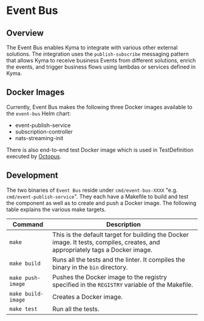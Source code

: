 # Event Bus

## Overview

The Event Bus enables Kyma to integrate with various other external solutions. The integration uses the `publish-subscribe` messaging pattern that allows Kyma to receive business Events from different solutions, enrich the events, and trigger business flows using lambdas or services defined in Kyma.

## Docker Images

Currently, Event Bus makes the following three Docker images available to the `event-bus` Helm chart:

- event-publish-service
- subscription-controller
- nats-streaming-init

There is also end-to-end test Docker image which is used in TestDefinition executed by [Octopus](https://github.com/kyma-incubator/octopus).

## Development

The two binaries of `Event Bus` reside under `cmd/event-bus-XXXX` "e.g. `cmd/event-publish-service`". They each have a Makefile to build and test the component as well as to create and push a Docker image. The following table explains the various make targets.


|Command| Description|
|-----------|------------|
|`make`|This is the default target for building the Docker image. It tests, compiles, creates, and appropriately tags a Docker image.|
|`make build`|Runs all the tests and the linter. It compiles the binary in the `bin` directory.|
|`make push-image`|Pushes the Docker image to the registry specified in the `REGISTRY` variable of the Makefile.|
|`make build-image`|Creates a Docker image.|
|`make test`|Run all the tests.|

